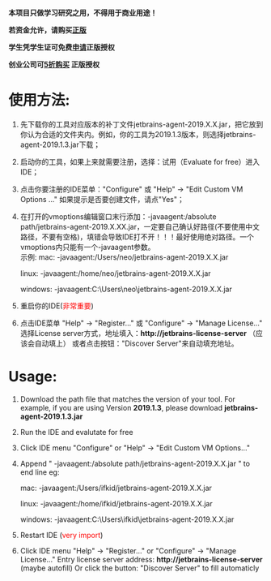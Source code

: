  **本项目只做学习研究之用，不得用于商业用途！**
 
 **若资金允许，请购买[正版][1]**
 
 **学生凭学生证可免费[申请][2]正版授权**
 
 **创业公司可[5折购买][3] 正版授权**

# 使用方法:
 1. 先下载你的工具对应版本的补丁文件jetbrains-agent-2019.X.X.jar，把它放到你认为合适的文件夹内。例如，你的工具为2019.1.3版本，则选择jetbrains-agent-2019.1.3.jar下载；
 
 2. 启动你的工具，如果上来就需要注册，选择：试用（Evaluate for free）进入IDE；
 
 3. 点击你要注册的IDE菜单："Configure" 或 "Help" -> "Edit Custom VM Options ..."
    如果提示是否要创建文件，请点"Yes"；
 
 4. 在打开的vmoptions编辑窗口末行添加：-javaagent:/absolute path/jetbrains-agent-2019.X.XX.jar，一定要自己确认好路径(不要使用中文路径，不要有空格)，填错会导致IDE打不开！！！最好使用绝对路径。一个vmoptions内只能有一个-javaagent参数。    
示例:
      mac:      -javaagent:/Users/neo/jetbrains-agent-2019.X.X.jar

      linux:    -javaagent:/home/neo/jetbrains-agent-2019.X.X.jar

      windows:  -javaagent:C:\Users\neo\jetbrains-agent-2019.X.X.jar

5. 重启你的IDE(<font color=red>非常重要</font>)
6. 点击IDE菜单 "Help" -> "Register..." 或 "Configure" -> "Manage License..."
    选择License server方式，地址填入：**http://jetbrains-license-server** （应该会自动填上）
        或者点击按钮："Discover Server"来自动填充地址。
	
# Usage:
1. Download the path file that matches the version of your tool. For example, if you are using Version **2019.1.3**, please download  **jetbrains-agent-2019.1.3.jar**

2. Run the IDE and evalutate for free

3. Click IDE menu "Configure" or "Help" -> "Edit Custom VM Options..."
4. Append " -javaagent:/absolute path/jetbrains-agent-2019.X.X.jar " to end line
    eg:
    
      mac:      -javaagent:/Users/ifkid/jetbrains-agent-2019.X.X.jar
      
      linux:    -javaagent:/home/ifkid/jetbrains-agent-2019.X.X.jar
      
      windows:  -javaagent:C:\Users\ifkid\jetbrains-agent-2019.X.X.jar
5. Restart IDE (<font color=red>very import</font>)
6. Click IDE menu "Help" -> "Register..." or "Configure" -> "Manage License..."
Entry license server address: **http://jetbrains-license-server**  (maybe autofill)
        Or click the button: "Discover Server" to fill automaticly



[1]:https://www.jetbrains.com/idea/buy
[2]:https://sales.jetbrains.com/hc/zh-cn/articles/207154369-学生授权申请方式
[3]:https://www.jetbrains.com/shop/eform/startup
[4]:https://github.com/ifkid/JetBrainsCrack/master/README.MD#使用教程
[5]:https://github.com/ifkid/JetBrainsCrack/master/README.MD#Usage

